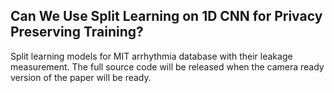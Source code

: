 ## Can We Use Split Learning on 1D CNN for Privacy Preserving Training?
Split learning models for MIT arrhythmia database with their leakage measurement. The full source code will be released when the camera ready version of the paper will be ready.

